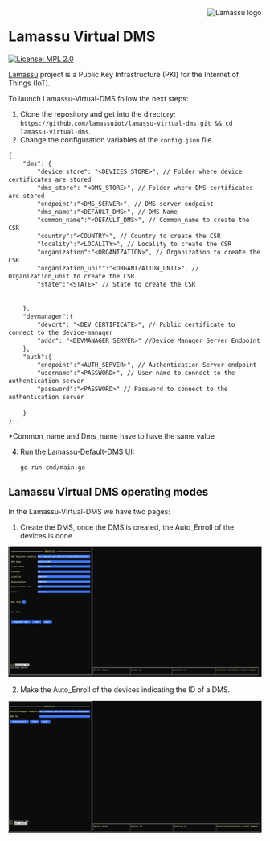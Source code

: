 <a href="https://www.lamassu.io/">
    <img src="logo.png" alt="Lamassu logo" title="Lamassu" align="right" height="80" />
</a>

Lamassu Virtual DMS
=======
[![License: MPL 2.0](https://img.shields.io/badge/License-MPL%202.0-blue.svg)](http://www.mozilla.org/MPL/2.0/index.txt)

[Lamassu](https://www.lamassu.io) project is a Public Key Infrastructure (PKI) for the Internet of Things (IoT).

To launch Lamassu-Virtual-DMS follow the next steps:

1. Clone the repository and get into the directory: `https://github.com/lamassuiot/lamassu-virtual-dms.git && cd lamassu-virtual-dms`.
2. Change the configuration variables of the `config.json` file.

```
{
    "dms": {
        "device_store": "<DEVICES_STORE>", // Folder where device certificates are stored
        "dms_store": "<DMS_STORE>", // Folder where DMS certificates are stored
        "endpoint":"<DMS_SERVER>", // DMS server endpoint
        "dms_name":"<DEFAULT_DMS>", // DMS Name
        "common_name":"<DEFAULT_DMS>", // Common_name to create the CSR
        "country":"<COUNTRY>", // Country to create the CSR
        "locality":"<LOCALITY>", // Locality to create the CSR
        "organization":"<ORGANIZATION>", // Organization to create the CSR
        "organization_unit":"<ORGANIZATION_UNIT>", // Organization_unit to create the CSR
        "state":"<STATE>" // State to create the CSR


    },
    "devmanager":{
        "devcrt": "<DEV_CERTIFICATE>", // Public certificate to connect to the device-manager
        "addr": "<DEVMANAGER_SERVER>" //Device Manager Server Endpoint
    },
    "auth":{
        "endpoint":"<AUTH_SERVER>", // Authentication Server endpoint
        "username":"<PASSWORD>", // User name to connect to the authentication server
        "password":"<PASSWORD>" // Password to connect to the authentication server

    }
}

```
*Common_name and Dms_name have to have the same value

4. Run the Lamassu-Default-DMS UI:
    ```
    go run cmd/main.go
    ```
## Lamassu Virtual DMS operating modes
 
In the Lamassu-Virtual-DMS we have two pages:

1. Create the DMS, once the DMS is created, the Auto_Enroll of the devices is done.

<img src="CreateDMS.png" alt="Create DMS UI" title="Create DMS" />

2. Make the Auto_Enroll of the devices indicating the ID of a DMS.

<img src="AutoEnroll.png" alt="Auto Enroll Devices UI" title="Auto " />